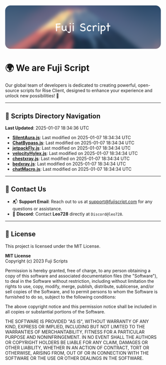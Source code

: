 ![Banner](.github/b.webp)

# 🌍 **We are Fuji Script**

Our global team of developers is dedicated to creating powerful, open-source scripts for Rise Client, designed to enhance your experience and unlock new possibilities! 🌟

---
<!-- SCRIPTS_NAVIGATION_START -->
## 📂 **Scripts Directory Navigation**

**Last Updated**: 2025-01-07 18:34:36 UTC

- **[SilentAura.js](scripts/SilentAura.js)**: Last modified on 2025-01-07 18:34:34 UTC
- **[ChatBypass.js](scripts/ChatBypass.js)**: Last modified on 2025-01-07 18:34:34 UTC
- **[jetpackFly.js](scripts/jetpackFly.js)**: Last modified on 2025-01-07 18:34:34 UTC
- **[velocityHylex.js](scripts/velocityHylex.js)**: Last modified on 2025-01-07 18:34:34 UTC
- **[chestxray.js](scripts/chestxray.js)**: Last modified on 2025-01-07 18:34:34 UTC
- **[bedxray.js](scripts/bedxray.js)**: Last modified on 2025-01-07 18:34:34 UTC
- **[chatMacro.js](scripts/chatMacro.js)**: Last modified on 2025-01-07 18:34:34 UTC

<!-- SCRIPTS_NAVIGATION_END -->

---

## 💬 **Contact Us**  
- 📬 **Support Email**: Reach out to us at [support@fujiscript.com](mailto:support@fujiscript.com) for any questions or assistance.  
- 💬 **Discord**: Contact **Leo728** directly at `Discord@leo728`.

---

## 📜 **License**

This project is licensed under the MIT License.  

**MIT License**  
Copyright (c) 2023 Fuji Scripts  

Permission is hereby granted, free of charge, to any person obtaining a copy of this software and associated documentation files (the "Software"), to deal in the Software without restriction, including without limitation the rights to use, copy, modify, merge, publish, distribute, sublicense, and/or sell copies of the Software, and to permit persons to whom the Software is furnished to do so, subject to the following conditions:  

The above copyright notice and this permission notice shall be included in all copies or substantial portions of the Software.  

THE SOFTWARE IS PROVIDED "AS IS", WITHOUT WARRANTY OF ANY KIND, EXPRESS OR IMPLIED, INCLUDING BUT NOT LIMITED TO THE WARRANTIES OF MERCHANTABILITY, FITNESS FOR A PARTICULAR PURPOSE AND NONINFRINGEMENT. IN NO EVENT SHALL THE AUTHORS OR COPYRIGHT HOLDERS BE LIABLE FOR ANY CLAIM, DAMAGES OR OTHER LIABILITY, WHETHER IN AN ACTION OF CONTRACT, TORT OR OTHERWISE, ARISING FROM, OUT OF OR IN CONNECTION WITH THE SOFTWARE OR THE USE OR OTHER DEALINGS IN THE SOFTWARE.  
